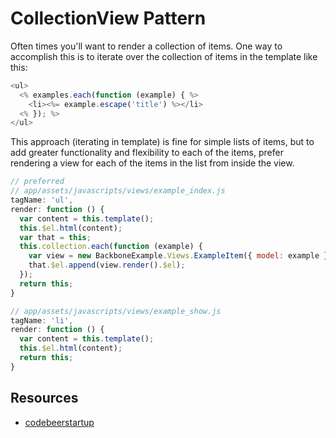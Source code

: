 # CollectionView Pattern

Often times you'll want to render a collection of items. One way to accomplish
this is to iterate over the collection of items in the template like this:

```js
<ul>
  <% examples.each(function (example) { %>
    <li><%= example.escape('title') %></li>
  <% }); %>
</ul>
```

This approach (iterating in template) is fine for simple lists of items, but to
add greater functionality and flexibility to each of the items, prefer rendering
a view for each of the items in the list from inside the view.

```js
// preferred
// app/assets/javascripts/views/example_index.js
tagName: 'ul',
render: function () {
  var content = this.template();
  this.$el.html(content);
  var that = this;
  this.collection.each(function (example) {
    var view = new BackboneExample.Views.ExampleItem({ model: example });
    that.$el.append(view.render().$el);
  });
  return this;
}

// app/assets/javascripts/views/example_show.js
tagName: 'li',
render: function () {
  var content = this.template();
  this.$el.html(content);
  return this;
}
```

## Resources
+  [codebeerstartup](http://www.codebeerstartups.com/2012/12/9-collection-views-in-backbone-js-learning-backbone-js/#.Uti4BWRDsSE)
